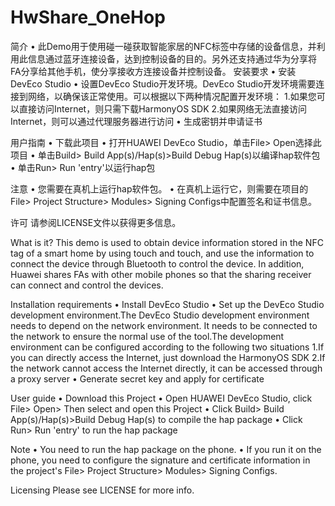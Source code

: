 # HwShare_OneHop
简介 • 此Demo用于使用碰一碰获取智能家居的NFC标签中存储的设备信息，并利用此信息通过蓝牙连接设备，达到控制设备的目的。另外还支持通过华为分享将FA分享给其他手机，使分享接收方连接设备并控制设备。
安装要求 • 安装DevEco Studio • 设置DevEco Studio开发环境。DevEco Studio开发环境需要连接到网络，以确保该正常使用。可以根据以下两种情况配置开发环境： 1.如果您可以直接访问Internet，则只需下载HarmonyOS SDK 2.如果网络无法直接访问Internet，则可以通过代理服务器进行访问 • 生成密钥并申请证书

用户指南 • 下载此项目 • 打开HUAWEI DevEco Studio，单击File> Open选择此项目 • 单击Build> Build App(s)/Hap(s)>Build Debug Hap(s)以编译hap软件包 • 单击Run> Run 'entry'以运行hap包

注意 • 您需要在真机上运行hap软件包。 • 在真机上运行它，则需要在项目的File> Project Structure> Modules> Signing Configs中配置签名和证书信息。

许可 请参阅LICENSE文件以获得更多信息。

What is it? This demo is used to obtain device information stored in the NFC tag of a smart home by using touch and touch, and use the information to connect the device through Bluetooth to control the device. In addition, Huawei shares FAs with other mobile phones so that the sharing receiver can connect and control the devices.

Installation requirements • Install DevEco Studio • Set up the DevEco Studio development environment.The DevEco Studio development environment needs to depend on the network environment. It needs to be connected to the network to ensure the normal use of the tool.The development environment can be configured according to the following two situations 1.If you can directly access the Internet, just download the HarmonyOS SDK 2.If the network cannot access the Internet directly, it can be accessed through a proxy server • Generate secret key and apply for certificate

User guide • Download this Project • Open HUAWEI DevEco Studio, click File> Open> Then select and open this Project • Click Build> Build App(s)/Hap(s)>Build Debug Hap(s) to compile the hap package • Click Run> Run 'entry' to run the hap package

Note • You need to run the hap package on the phone. • If you run it on the phone, you need to configure the signature and certificate information in the project's File> Project Structure> Modules> Signing Configs.

Licensing Please see LICENSE for more info.
